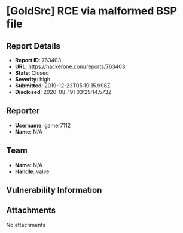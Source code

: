 # [GoldSrc] RCE via malformed BSP file

## Report Details
- **Report ID**: 763403
- **URL**: https://hackerone.com/reports/763403
- **State**: Closed
- **Severity**: high
- **Submitted**: 2019-12-23T05:19:15.998Z
- **Disclosed**: 2020-08-19T03:29:14.573Z

## Reporter
- **Username**: gamer7112
- **Name**: N/A

## Team
- **Name**: N/A
- **Handle**: valve

## Vulnerability Information


## Attachments
No attachments
